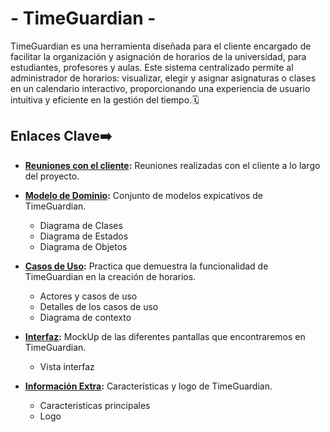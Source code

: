 # - TimeGuardian -

TimeGuardian es una herramienta diseñada para el cliente encargado de facilitar la organización y asignación de horarios de la universidad, para estudiantes, profesores y aulas. Este sistema centralizado permite al administrador de horarios: visualizar, elegir y asignar asignaturas o clases en un calendario interactivo, proporcionando una experiencia de usuario intuitiva y eficiente en la gestión del tiempo.🗓️

## Enlaces Clave➡️


- **[Reuniones con el cliente](https://github.com/hugofresno20/23-24-IdSw1-SDR/tree/main/Sesiones):** Reuniones realizadas con el cliente a lo largo del proyecto.

- **[Modelo de Dominio](https://github.com/hugofresno20/23-24-IdSw1-SDR/blob/main/ArchivosMd/ModelosUML.md):** Conjunto de modelos expicativos de TimeGuardian.
    - Diagrama de Clases
    - Diagrama de Estados
    - Diagrama de Objetos

- **[Casos de Uso](https://github.com/hugofresno20/23-24-IdSw1-SDR/blob/main/ArchivosMd/Casos%20de%20uso.md):** Practica que demuestra la funcionalidad de TimeGuardian en la creación de horarios.
    - Actores y casos de uso
    - Detalles de los casos de uso
    - Diagrama de contexto

- **[Interfaz](https://github.com/hugofresno20/23-24-IdSw1-SDR/blob/main/ArchivosMd/Mockup.md):** MockUp de las diferentes pantallas que encontraremos en TimeGuardian.
    - Vista interfaz

- **[Información Extra](https://github.com/hugofresno20/23-24-IdSw1-SDR/blob/main/ArchivosMd/InformacionExplicativaExtra.md):** Características y logo de TimeGuardian.
    - Caracteristicas principales
    - Logo